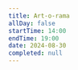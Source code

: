```yaml
---
title: Art-o-rama
allDay: false
startTime: 14:00
endTime: 19:00
date: 2024-08-30
completed: null
---
```

